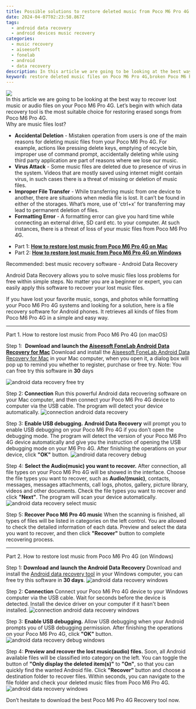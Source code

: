 ```yaml
---
title: Possible solutions to restore deleted music from Poco M6 Pro 4G
date: 2024-04-07T02:23:58.867Z
tags: 
  - android data recovery
  - android devices music recovery
categories: 
  - music recovery
  - aiseesoft
  - fonelab
  - android
  - data recovery
description: In this article we are going to be looking at the best way to recover lost music or audio files on your Poco M6 Pro 4G. Let’s begin with which data recovery tool is the most suitable choice for restoring erased songs from Poco M6 Pro 4G.
keyword: restore deleted music files on Poco M6 Pro 4G,broken Poco M6 Pro 4G songs recovery solution,save lost songs on Poco M6 Pro 4G,retrieve wiped music Poco M6 Pro 4G,undelete music from Poco M6 Pro 4G,Regain missing songs on Poco M6 Pro 4G,how to recover song on Poco M6 Pro 4G,does the Poco M6 Pro 4G have a backup for deleted song,song disappear Poco M6 Pro 4G,get back deleted song from Poco M6 Pro 4G android,how to retrieve music from Poco M6 Pro 4G,deletes song of Poco M6 Pro 4G
---
```


<img src="https://img0mobiles.techidaily.com/images/best-assets/devices/poco/poco-m6-pro-4g/4.jpg" class="atpl-imgstyle"  />

<div class="atpl-content atpl-for-fonelab-android recover-music">

<div class="atpl-post-description-part-1">
In this article we are going to be looking at the best way to recover lost music or audio files on your Poco M6 Pro 4G. Let’s begin with which data recovery tool is the most suitable choice for restoring erased songs from Poco M6 Pro 4G.
</div>



<div class="atpl-post-description-part-2">
<div class="tpl-content-sub-paragraph-title">
  Why are music files lost?
</div>
<div class="tpl-content-sub-paragraph-content">
  <ul class="tpl-content-sub-paragraph-ul-style">
    <li><strong>Accidental Deletion</strong> - Mistaken operation from users is one of the main reasons for deleting music files from your Poco M6 Pro 4G. For example, actions like pressing delete keys, emptying of recycle bin, improper use of command prompt, accidentally deleting while using third party application are part of reasons where we lose our music.</li>
    <li><strong>Virus Attack</strong> - Some music files are deleted due to presence of virus in the system. Videos that are mostly saved using internet might contain virus, in such cases there is a threat of missing or deletion of music files.</li>
    <li><strong>Improper File Transfer</strong> - While transferring music from one device to another, there are situations when media file is lost. It can’t be found in either of the storages. What’s more, use of 'ctrl+x' for transferring may lead to permanent deletion of files. </li>
    <li><strong>Formatting Error</strong> - A formatting error can give you hard time while connecting an external drive, SD card etc. to your computer. At such instances, there is a threat of loss of your music files from Poco M6 Pro 4G.</li>
  </ul>
</div>
</div>

<ul>
  <li>Part 1: <strong><a href="#p1">How to restore lost music from Poco M6 Pro 4G on Mac</a></strong></li>
  <li>Part 2: <strong><a href="#p2">How to restore lost music from Poco M6 Pro 4G on Windows</a></strong></li>
</ul>


<div class="atpl-post-description-part-3">
<div class="tpl-content-sub-paragraph-title">
  Recommended: best music recovery software - Android Data Recovery
</div>
<div class="tpl-content-sub-paragraph-content">
  <p>
      Android Data Recovery allows you to solve music files loss problems for free within simple steps. No matter you are a beginner or expert, you can easily apply this software to recover your lost music files.
  </p>
  <p>
      If you have lost your favorite music, songs, and photos while formatting your Poco M6 Pro 4G systems and looking for a solution, here is a file recovery software for Android phones. It retrieves all kinds of files from Poco M6 Pro 4G in a simple and easy way.
  </p>
</div>
</div>



<!-- Part 1 -->
<a id="p1" name="p1" ></a><hr>

<div>
  <span class="atpl-step-part-style">Part 1. How to restore lost music from Poco M6 Pro 4G (on macOS)</span>
</div>

<span class="atpl-stepstyle-a"><span>Step 1: </span></span> <strong>Download and launch the <a href="https://tools.techidaily.com/aiseesoft-android-data-recovery-for-mac/" >Aiseesoft FoneLab Android Data Recovery for Mac</a></strong>
Download and install the <a href="https://tools.techidaily.com/aiseesoft-android-data-recovery-for-mac/" >Aiseesoft FoneLab Android Data Recovery for Mac</a> in your Mac computer, when you open it, a dialog box will pop up to remind you whether to register, purchase or free try.
Note: You can free try this software in <strong>30</strong> days

<img src="https://tools.techidaily.com/images/apps/aiseesoft/android-data-recovery/mac-free-try.png" class="atpl-imgstyle" alt="android data recovery free try" />

<span class="atpl-stepstyle-a"><span>Step 2: </span></span> <strong>Connection</strong>
Run this powerful Android data recovering software on your Mac computer, and then connect your Poco M6 Pro 4G device to computer via the USB cable. The program will detect your device automatically.
<img src="https://tools.techidaily.com/images/apps/aiseesoft/android-data-recovery/mac-connection-interface.jpg" class="atpl-imgstyle" alt="connection android data recovery" />

<span class="atpl-stepstyle-a"><span>Step 3: </span></span> <strong>Enable USB debugging.</strong>
<strong>Android Data Recovery</strong> will prompt you to enable USB debugging on your Poco M6 Pro 4G if you don't open the debugging mode. The program will detect the version of your Poco M6 Pro 4G device automatically and give you the instruction of opening the USB debugging mode on your M6 Pro 4G. After finishing the operations on your device, click <strong>"OK"</strong> button.
<img src="https://tools.techidaily.com/images/apps/aiseesoft/android-data-recovery/mac-android-usb-debug.jpg"  class="atpl-imgstyle" alt="android data recovery debug" />

<span class="atpl-stepstyle-a"><span>Step 4: </span></span> <strong>Select the Audio(music) you want to recover.</strong>
After connection, all file types on your Poco M6 Pro 4G will be showed in the interface. Choose the file types you want to recover, such as <strong>Audio/(music)</strong>, contacts, messages, messages attachments, call logs, photos, gallery, picture library, videos and other documents. Check the file types you want to recover and click <b>"Next"</b>. The program will scan your device automatically.
<img src="https://tools.techidaily.com/images/apps/aiseesoft/android-data-recovery/mac-choose-type-music.jpg" class="atpl-imgstyle" alt="android data recovery select music" />

<span class="atpl-stepstyle-a"><span>Step 5: </span></span> <strong>Recover Poco M6 Pro 4G music</strong>
When the scanning is finished, all types of files will be listed in categories on the left control. You are allowed to check the detailed information of each data. Preview and select the data you want to recover, and then click <b>"Recover"</b> button to complete recovering process.


<a id="p2" name="p2"></a><hr>

<!-- Part 2 -->
<div>
  <span class="atpl-step-part-style">Part 2. How to restore lost music from Poco M6 Pro 4G (on Windows)</span>
</div>

<span class="atpl-stepstyle-a"><span>Step 1: </span></span> <strong>Download and launch the Android Data Recovery</strong>
Download and install the <a href="https://tools.techidaily.com/aiseesoft-android-data-recovery-for-win/" >Android data recovery tool</a> in your Windows computer, you can free try this software in <b>30 days</b>.
<img src="https://tools.techidaily.com/images/apps/aiseesoft/android-data-recovery/win-start-interface.png"  class="atpl-imgstyle" alt="android data recovery windows" />

<span class="atpl-stepstyle-a"><span>Step 2: </span></span> <strong>Connection</strong>
Connect your Poco M6 Pro 4G device to your Windows computer via the USB cable. Wait for seconds before the device is detected. Install the device driver on your computer if it hasn't been installed.
<img src="https://tools.techidaily.com/images/apps/aiseesoft/android-data-recovery/win-connection-interface.png" class="atpl-imgstyle" alt="connection android data recovery windows" />

<span class="atpl-stepstyle-a"><span>Step 3: </span></span> <strong>Enable USB debugging.</strong>
Allow USB debugging when your Android prompts you of USB debugging permission. After finishing the operations on your Poco M6 Pro 4G, click <b>"OK"</b> button.
<img src="https://tools.techidaily.com/images/apps/aiseesoft/android-data-recovery/win-android-usb-debug.png" class="atpl-imgstyle" alt="android data recovery debug windows" />

<span class="atpl-stepstyle-a"><span>Step 4: </span></span> <strong>Preview and recover the lost music(audio) files.</strong>
Soon, all Android available files will be classified into category on the left. You can toggle the button of <b>"Only display the deleted item(s)"</b> to <b>"On"</b>, so that you can quickly find the wanted Android file. Click <b>"Recover"</b> button and choose a destination folder to recover files. Within seconds, you can navigate to the file folder and check your deleted music files from Poco M6 Pro 4G.
<img src="https://tools.techidaily.com/images/apps/aiseesoft/android-data-recovery/win-recover-music.jpg" class="atpl-imgstyle" alt="android data recovery windows" />

<div class="atpl-post-description-part-4">
<div class="tpl-content-sub-paragraph-normal">
    <p>
        Don’t hesitate to download the best Poco M6 Pro 4G Recovery tool now.
    </p>
</div>
</div>


<ins class="adsbygoogle"
     style="display:block"
     data-ad-client="ca-pub-7571918770474297"
     data-ad-slot="8358498916"
     data-ad-format="auto"
     data-full-width-responsive="true"></ins>



</div>